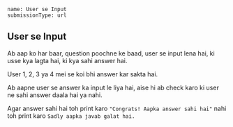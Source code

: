 ```ngMeta
name: User se Input
submissionType: url
```

## User se Input

Ab aap ko har baar, question poochne ke baad, user se input lena hai, ki usse kya lagta hai, ki kya sahi answer hai.

User 1, 2, 3 ya 4 mei se koi bhi answer kar sakta hai. 

Ab aapne user se answer ka input le liya hai, aise hi ab check karo ki user ne sahi answer daala hai ya nahi. 

Agar answer sahi hai toh print karo `"Congrats! Aapka answer sahi hai"` nahi toh print karo `Sadly aapka javab galat hai.`